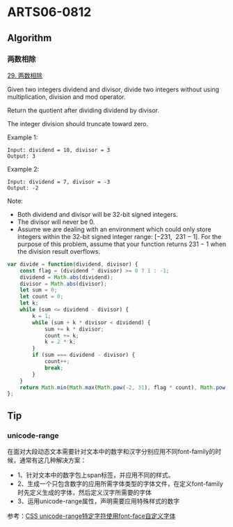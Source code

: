 # ARTS06-0812

## Algorithm

### 两数相除

[29. 两数相除](https://leetcode-cn.com/problems/divide-two-integers/)

Given two integers dividend and divisor, divide two integers without using multiplication, division and mod operator.

Return the quotient after dividing dividend by divisor.

The integer division should truncate toward zero.

Example 1:

```example
Input: dividend = 10, divisor = 3
Output: 3
```

Example 2:

```example
Input: dividend = 7, divisor = -3
Output: -2
```

Note:

* Both dividend and divisor will be 32-bit signed integers.
* The divisor will never be 0.
* Assume we are dealing with an environment which could only store integers within the 32-bit signed integer range: [−231,  231 − 1]. For the purpose of this problem, assume that your function returns 231 − 1 when the division result overflows.

```javascript
var divide = function(dividend, divisor) {
    const flag = (dividend ^ divisor) >= 0 ? 1 : -1;
    dividend = Math.abs(dividend);
    divisor = Math.abs(divisor);
    let sum = 0;
    let count = 0;
    let k;
    while (sum <= dividend - divisor) {
        k = 1;
        while (sum + k * divisor < dividend) {
            sum += k * divisor;
            count += k;
            k = 2 * k;
        }
        if (sum === dividend - divisor) {
            count++;
            break;
        }
    }
    return Math.min(Math.max(Math.pow(-2, 31), flag * count), Math.pow(2, 31) - 1);
};
```

## Tip

### unicode-range

在面对大段动态文本需要针对文本中的数字和汉字分别应用不同font-family的时候，通常有这几种解决方案：

* 1、针对文本中的数字包上span标签，并应用不同的样式。
* 2、生成一个只包含数字的应用所需字体类型的字体文件，在定义font-family时先定义生成的字体，然后定义汉字所需要的字体
* 3、运用unicode-range属性，声明需要应用特殊样式的数字

参考：[CSS unicode-range特定字符使用font-face自定义字体](https://www.zhangxinxu.com/wordpress/2016/11/css-unicode-range-character-font-face/)
